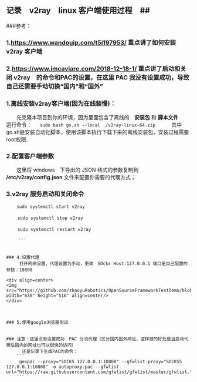 ## 记录　v2ray　linux 客户端使用过程　##　　

###参考：
### 1.https://www.wandouip.com/t5i197953/   重点讲了如何安装 v2ray 客户端
### 2.https://www.imcaviare.com/2018-12-18-1/  重点讲了启动和关闭 v2ray　的命令和PAC的设置，在这里 PAC 我没有设置成功，导致自己还需要手动切换“国内”和“国外”  
  

### 1.离线安装v2ray客户端(因为在线装慢)：  
　　先克隆本项目到你的环境，因为里面包含了离线的　**安装包** 和 **脚本文件**  
    运行命令：
　   ```
    sudo bash go.sh --local ./v2ray-linux-64.zip 
　   ``` 
    其中go.sh是安装自动化脚本，使用该脚本执行下载下来的离线安装包，安装过程需要root权限.


### 2.配置客户端参数　　
　　这里将 windows　下导出的 JSON 格式的参数复制到　**/etc/v2ray/config.json** 文件来配置你需要的代理方式；

### 3.v2ray 服务启动和关闭命令  
```
    sudo systemctl start v2ray

　　 sudo systemctl stop v2ray

　 　sudo systemctl restart v2ray

　   ``` 


### 4.设置代理
　　　打开网络设置，代理设置为手动，更改　SOcks Host:127.0.0.1 端口是自己配置的参数：10808

<div align=center>
<img src="https://github.com/zhaoyuRobotics/OpenSourceFrameworkTestDemo/blob/master/v2ray/proxy.png" width="636" height="510" align=center/>
</div>



### 5.使用google浏览器测试


### 注意：这里没有设置成功　PAC 分流代理（区分国内国外网址，这样做的好处是当启动代理后国内的网址也可以很快的访问）
　　　 还是记录下生成PAC的命令：
    ```
     genpac --proxy="SOCKS 127.0.0.1:10808" --gfwlist-proxy="SOCKS5 127.0.0.1:10808" -o autoproxy.pac --gfwlist-url="https://raw.githubusercontent.com/gfwlist/gfwlist/master/gfwlist.txt"
    ```




